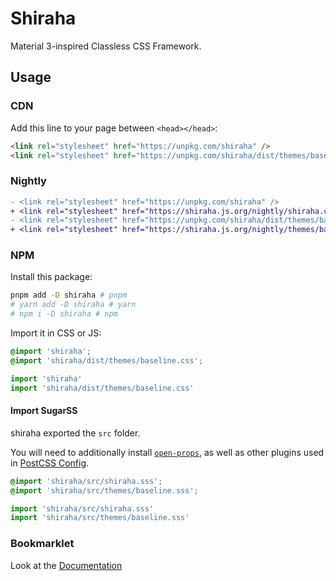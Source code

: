 # Shiraha

Material 3-inspired Classless CSS Framework.

## Usage

### CDN

Add this line to your page between `<head></head>`:

```html
<link rel="stylesheet" href="https://unpkg.com/shiraha" />
<link rel="stylesheet" href="https://unpkg.com/shiraha/dist/themes/baseline.css" />
```

### Nightly

```diff
- <link rel="stylesheet" href="https://unpkg.com/shiraha" />
+ <link rel="stylesheet" href="https://shiraha.js.org/nightly/shiraha.css" />
- <link rel="stylesheet" href="https://unpkg.com/shiraha/dist/themes/baseline.css" />
+ <link rel="stylesheet" href="https://shiraha.js.org/nightly/themes/baseline.css" />
```

### NPM

Install this package:

```bash
pnpm add -D shiraha # pnpm
# yarn add -D shiraha # yarn
# npm i -D shiraha # npm
```

Import it in CSS or JS:

```css
@import 'shiraha';
@import 'shiraha/dist/themes/baseline.css';
```

```ts
import 'shiraha'
import 'shiraha/dist/themes/baseline.css'
```

#### Import SugarSS

shiraha exported the `src` folder.

You will need to additionally install [`open-props`](https://www.npmjs.com/package/open-props), as well as other plugins used in [PostCSS Config](../../postcss.config.js).

```css
@import 'shiraha/src/shiraha.sss';
@import 'shiraha/src/themes/baseline.sss';
```

```ts
import 'shiraha/src/shiraha.sss'
import 'shiraha/src/themes/baseline.sss'
```

### Bookmarklet

Look at the [Documentation](https://shiraha.js.org/?path=%2Fdocs%2Fstories-intro--docs#shiraha-bookmarklet)
